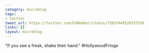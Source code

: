 ```yaml
---
category: microblog
tags:
- twitter
tweet_url: https://twitter.com/ExMember/status/72857449526337536
links: []
layout: microblog
---
```

"If you see a freak, shake their hand." #HollywoodFringe
